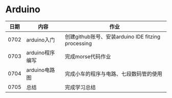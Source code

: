 # Arduino

日期|内容|作业
-|-|-
0702|arduino入门|创建github账号、安装arduino IDE fitzing processing
0703|arduino程序编写|完成morse代码作业
0704|arduino电路图|完成小车的程序与电路、七段数码管的使用
0705|总结|完成学习总结
